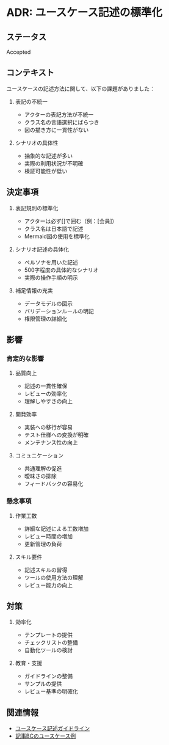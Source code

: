# ADR: ユースケース記述の標準化

## ステータス

Accepted

## コンテキスト

ユースケースの記述方法に関して、以下の課題がありました：

1. 表記の不統一
   - アクターの表記方法が不統一
   - クラス名の言語選択にばらつき
   - 図の描き方に一貫性がない

2. シナリオの具体性
   - 抽象的な記述が多い
   - 実際の利用状況が不明確
   - 検証可能性が低い

## 決定事項

1. 表記規則の標準化
   - アクターは必ず[]で囲む（例：[会員]）
   - クラス名は日本語で記述
   - Mermaid図の使用を標準化

2. シナリオ記述の具体化
   - ペルソナを用いた記述
   - 500字程度の具体的なシナリオ
   - 実際の操作手順の明示

3. 補足情報の充実
   - データモデルの図示
   - バリデーションルールの明記
   - 権限管理の詳細化

## 影響

### 肯定的な影響

1. 品質向上
   - 記述の一貫性確保
   - レビューの効率化
   - 理解しやすさの向上

2. 開発効率
   - 実装への移行が容易
   - テスト仕様への変換が明確
   - メンテナンス性の向上

3. コミュニケーション
   - 共通理解の促進
   - 曖昧さの排除
   - フィードバックの容易化

### 懸念事項

1. 作業工数
   - 詳細な記述による工数増加
   - レビュー時間の増加
   - 更新管理の負荷

2. スキル要件
   - 記述スキルの習得
   - ツールの使用方法の理解
   - レビュー能力の向上

## 対策

1. 効率化
   - テンプレートの提供
   - チェックリストの整備
   - 自動化ツールの検討

2. 教育・支援
   - ガイドラインの整備
   - サンプルの提供
   - レビュー基準の明確化

## 関連情報

- [ユースケース記述ガイドライン](../../../../guidelines/development-process/usecase-writing-guidelines.md)
- [記事BCのユースケース例](../../../../usecases/article/)